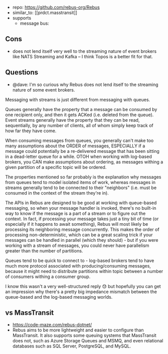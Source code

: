 
- repo: https://github.com/rebus-org/Rebus
- similar_to: [[prdct.masstransit]]
- supports
  - message bus: 

## Cons

- does not lend itself very well to the streaming nature of event brokers like NATS Streaming and Kafka – I think Topos is a better fit for that.

## Questions

- @dave: I'm so curious why Rebus does not lend itself to the streaming nature of some event brokers.

Messaging with streams is just different from messaging with queues.

Queues generally have the property that a message can be consumed by one recipient only, and then it gets ACKed (i.e. deleted from the queue). Event streams generally have the property that they can be read, sequentially, by any number of clients, all of whom simply keep track of how far they have come.

When consuming messages from queues, you generally can't make too many assumptions about the ORDER of messages, ESPECIALLY if a message could potentially be a re-delivered message that has been sitting in a dead-letter queue for a while. OTOH when working with log-based brokers, you CAN make assumptions about ordering, as messages withing a given partition of a specific topic will be ordered.

The properties mentioned so far probably is the explanation why messages from queues tend to model isolated items of work, whereas messages in streams generally tend to be connected to their "neighbors" (i.e. must be consumed in the context of the stream they're in).

The APIs in Rebus are designed to be good at working with queue-based messaging, so when your message handler is invoked, there's no built-in way to know if the message is a part of a stream or to figure out the context. In fact, if processing your message takes just a tiny bit of time (or especially if it happens to await something), Rebus will most likely be processing its neighboring message concurrently. This makes the order of processing non-deterministic, which can be a great scaling trick if your messages can be handled in parallel (which they should) - but if you were working with a stream of messages, you could never have parallelism greater than the number of partitions.

Queues tend to be quick to connect to - log-based brokers tend to have much more protocol associated with producing/consuming messages, because it might need to distribute partitions within topic between a number of consumers withing a consumer group.

I know this wasn't a very well-structured reply 😓 but hopefully you can get an impression why there's a pretty big impedance mismatch between the queue-based and the log-based messaging worlds.

## vs MassTransit

- https://code-maze.com/rebus-dotnet/
- Rebus aims to be more lightweight and easier to configure than MassTransit. It also supports some queuing systems that MassTransit does not, such as Azure Storage Queues and MSMQ, and even relational databases such as SQL Server, PostgreSQL, and MySQL.